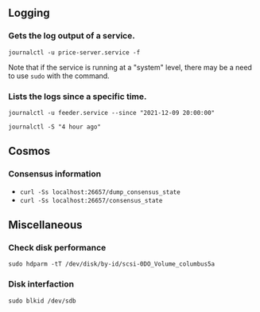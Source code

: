 ## Logging

### Gets the log output of a service.

`journalctl -u price-server.service -f`

Note that if the service is running at a "system" level, there may be a need to use `sudo` with the command.

### Lists the logs since a specific time.

`journalctl -u feeder.service --since "2021-12-09 20:00:00"`

`journalctl -S "4 hour ago"`

## Cosmos

### Consensus information

- `curl -Ss localhost:26657/dump_consensus_state`
- `curl -Ss localhost:26657/consensus_state`

## Miscellaneous

### Check disk performance

`sudo hdparm -tT /dev/disk/by-id/scsi-0DO_Volume_columbus5a`

### Disk interfaction

`sudo blkid /dev/sdb`
